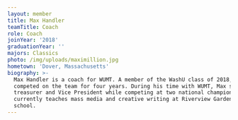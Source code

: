 ```yaml
---
layout: member
title: Max Handler
teamTitle: Coach
role: Coach
joinYear: '2018'
graduationYear: ''
majors: Classics
photo: /img/uploads/maximillion.jpg
hometown: 'Dover, Massachusetts'
biography: >-
  Max Handler is a coach for WUMT. A member of the WashU class of 2018, He
  competed on the team for four years. During his time with WUMT, Max served as
  treasurer and Vice President while competing at two national championships. He
  currently teaches mass media and creative writing at Riverview Gardens high
  school.
---
```


